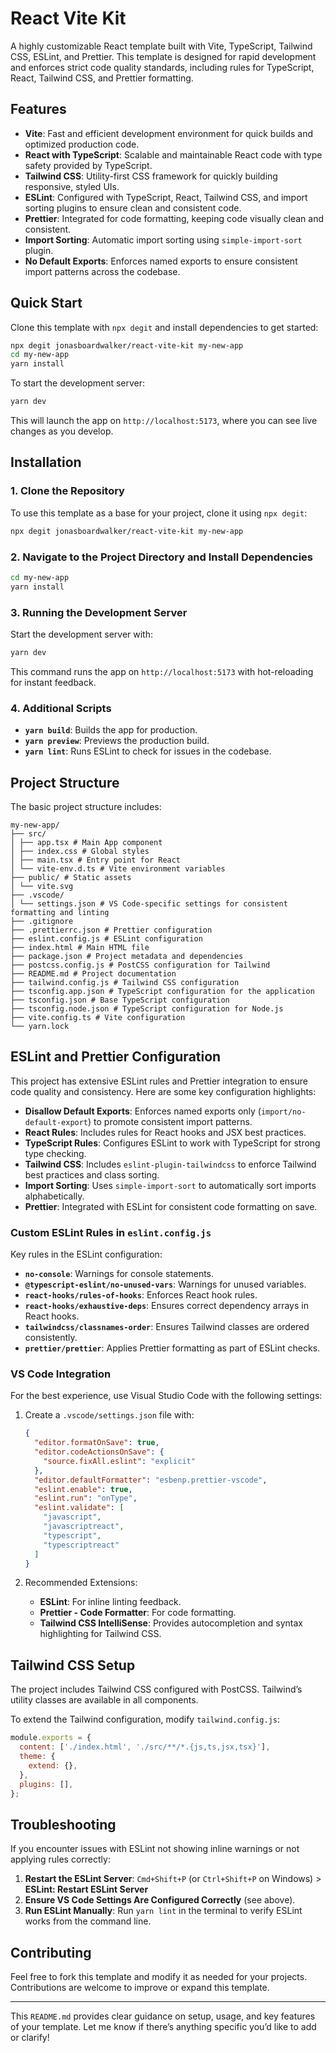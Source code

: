 # React Vite Kit

A highly customizable React template built with Vite, TypeScript, Tailwind CSS, ESLint, and Prettier. This template is designed for rapid development and enforces strict code quality standards, including rules for TypeScript, React, Tailwind CSS, and Prettier formatting.

## Features

- **Vite**: Fast and efficient development environment for quick builds and optimized production code.
- **React with TypeScript**: Scalable and maintainable React code with type safety provided by TypeScript.
- **Tailwind CSS**: Utility-first CSS framework for quickly building responsive, styled UIs.
- **ESLint**: Configured with TypeScript, React, Tailwind CSS, and import sorting plugins to ensure clean and consistent code.
- **Prettier**: Integrated for code formatting, keeping code visually clean and consistent.
- **Import Sorting**: Automatic import sorting using `simple-import-sort` plugin.
- **No Default Exports**: Enforces named exports to ensure consistent import patterns across the codebase.

## Quick Start

Clone this template with `npx degit` and install dependencies to get started:

```bash
npx degit jonasboardwalker/react-vite-kit my-new-app
cd my-new-app
yarn install
```

To start the development server:

```bash
yarn dev
```

This will launch the app on `http://localhost:5173`, where you can see live changes as you develop.

## Installation

### 1. Clone the Repository

To use this template as a base for your project, clone it using `npx degit`:

```bash
npx degit jonasboardwalker/react-vite-kit my-new-app
```

### 2. Navigate to the Project Directory and Install Dependencies

```bash
cd my-new-app
yarn install
```

### 3. Running the Development Server

Start the development server with:

```bash
yarn dev
```

This command runs the app on `http://localhost:5173` with hot-reloading for instant feedback.

### 4. Additional Scripts

- **`yarn build`**: Builds the app for production.
- **`yarn preview`**: Previews the production build.
- **`yarn lint`**: Runs ESLint to check for issues in the codebase.

## Project Structure

The basic project structure includes:

```plaintext
my-new-app/
├── src/
│ ├── app.tsx # Main App component
│ ├── index.css # Global styles
│ ├── main.tsx # Entry point for React
│ └── vite-env.d.ts # Vite environment variables
├── public/ # Static assets
│ └── vite.svg
├── .vscode/
│ └── settings.json # VS Code-specific settings for consistent formatting and linting
├── .gitignore
├── .prettierrc.json # Prettier configuration
├── eslint.config.js # ESLint configuration
├── index.html # Main HTML file
├── package.json # Project metadata and dependencies
├── postcss.config.js # PostCSS configuration for Tailwind
├── README.md # Project documentation
├── tailwind.config.js # Tailwind CSS configuration
├── tsconfig.app.json # TypeScript configuration for the application
├── tsconfig.json # Base TypeScript configuration
├── tsconfig.node.json # TypeScript configuration for Node.js
├── vite.config.ts # Vite configuration
└── yarn.lock
```

## ESLint and Prettier Configuration

This project has extensive ESLint rules and Prettier integration to ensure code quality and consistency. Here are some key configuration highlights:

- **Disallow Default Exports**: Enforces named exports only (`import/no-default-export`) to promote consistent import patterns.
- **React Rules**: Includes rules for React hooks and JSX best practices.
- **TypeScript Rules**: Configures ESLint to work with TypeScript for strong type checking.
- **Tailwind CSS**: Includes `eslint-plugin-tailwindcss` to enforce Tailwind best practices and class sorting.
- **Import Sorting**: Uses `simple-import-sort` to automatically sort imports alphabetically.
- **Prettier**: Integrated with ESLint for consistent code formatting on save.

### Custom ESLint Rules in `eslint.config.js`

Key rules in the ESLint configuration:

- **`no-console`**: Warnings for console statements.
- **`@typescript-eslint/no-unused-vars`**: Warnings for unused variables.
- **`react-hooks/rules-of-hooks`**: Enforces React hook rules.
- **`react-hooks/exhaustive-deps`**: Ensures correct dependency arrays in React hooks.
- **`tailwindcss/classnames-order`**: Ensures Tailwind classes are ordered consistently.
- **`prettier/prettier`**: Applies Prettier formatting as part of ESLint checks.

### VS Code Integration

For the best experience, use Visual Studio Code with the following settings:

1. Create a `.vscode/settings.json` file with:

   ```json
   {
     "editor.formatOnSave": true,
     "editor.codeActionsOnSave": {
       "source.fixAll.eslint": "explicit"
     },
     "editor.defaultFormatter": "esbenp.prettier-vscode",
     "eslint.enable": true,
     "eslint.run": "onType",
     "eslint.validate": [
       "javascript",
       "javascriptreact",
       "typescript",
       "typescriptreact"
     ]
   }
   ```

2. Recommended Extensions:
   - **ESLint**: For inline linting feedback.
   - **Prettier - Code Formatter**: For code formatting.
   - **Tailwind CSS IntelliSense**: Provides autocompletion and syntax highlighting for Tailwind CSS.

## Tailwind CSS Setup

The project includes Tailwind CSS configured with PostCSS. Tailwind’s utility classes are available in all components.

To extend the Tailwind configuration, modify `tailwind.config.js`:

```javascript
module.exports = {
  content: ['./index.html', './src/**/*.{js,ts,jsx,tsx}'],
  theme: {
    extend: {},
  },
  plugins: [],
};
```

## Troubleshooting

If you encounter issues with ESLint not showing inline warnings or not applying rules correctly:

1. **Restart the ESLint Server**: `Cmd+Shift+P` (or `Ctrl+Shift+P` on Windows) > **ESLint: Restart ESLint Server**
2. **Ensure VS Code Settings Are Configured Correctly** (see above).
3. **Run ESLint Manually**: Run `yarn lint` in the terminal to verify ESLint works from the command line.

## Contributing

Feel free to fork this template and modify it as needed for your projects. Contributions are welcome to improve or expand this template.

---

This `README.md` provides clear guidance on setup, usage, and key features of your template. Let me know if there’s anything specific you’d like to add or clarify!
